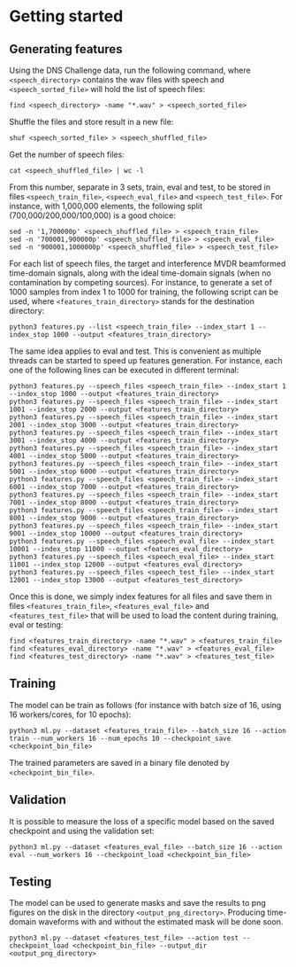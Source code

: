 # Getting started

## Generating features

Using the DNS Challenge data, run the following command, where `<speech_directory>` contains the wav files with speech and `<speech_sorted_file>` will hold the list of speech files:

```
find <speech_directory> -name "*.wav" > <speech_sorted_file>
```

Shuffle the files and store result in a new file:

```
shuf <speech_sorted_file> > <speech_shuffled_file>
```

Get the number of speech files:

```
cat <speech_shuffled_file> | wc -l
```

From this number, separate in 3 sets, train, eval and test, to be stored in files `<speech_train_file>`, `<speech_eval_file>` and `<speech_test_file>`. For instance, with 1,000,000 elements, the following split (700,000/200,000/100,000) is a good choice:

```
sed -n '1,700000p' <speech_shuffled_file> > <speech_train_file>
sed -n '700001,900000p' <speech_shuffled_file> > <speech_eval_file>
sed -n '900001,1000000p' <speech_shuffled_file> > <speech_test_file>
```

For each list of speech files, the target and interference MVDR beamformed time-domain signals, along with the ideal time-domain signals (when no contamination by competing sources). For instance, to generate a set of 1000 samples from index 1 to 1000 for training, the following script can be used, where `<features_train_directory>` stands for the destination directory:

```
python3 features.py --list <speech_train_file> --index_start 1 --index_stop 1000 --output <features_train_directory>
```

The same idea applies to eval and test. This is convenient as multiple threads can be started to speed up features generation. For instance, each one of the following lines can be executed in different terminal:

```
python3 features.py --speech_files <speech_train_file> --index_start 1 --index_stop 1000 --output <features_train_directory>
python3 features.py --speech_files <speech_train_file> --index_start 1001 --index_stop 2000 --output <features_train_directory>
python3 features.py --speech_files <speech_train_file> --index_start 2001 --index_stop 3000 --output <features_train_directory>
python3 features.py --speech_files <speech_train_file> --index_start 3001 --index_stop 4000 --output <features_train_directory>
python3 features.py --speech_files <speech_train_file> --index_start 4001 --index_stop 5000 --output <features_train_directory>
python3 features.py --speech_files <speech_train_file> --index_start 5001 --index_stop 6000 --output <features_train_directory>
python3 features.py --speech_files <speech_train_file> --index_start 6001 --index_stop 7000 --output <features_train_directory>
python3 features.py --speech_files <speech_train_file> --index_start 7001 --index_stop 8000 --output <features_train_directory>
python3 features.py --speech_files <speech_train_file> --index_start 8001 --index_stop 9000 --output <features_train_directory>
python3 features.py --speech_files <speech_train_file> --index_start 9001 --index_stop 10000 --output <features_train_directory>
python3 features.py --speech_files <speech_eval_file> --index_start 10001 --index_stop 11000 --output <features_eval_directory>
python3 features.py --speech_files <speech_eval_file> --index_start 11001 --index_stop 12000 --output <features_eval_directory>
python3 features.py --speech_files <speech_test_file> --index_start 12001 --index_stop 13000 --output <features_test_directory>
```

Once this is done, we simply index features for all files and save them in files `<features_train_file>`, `<features_eval_file>` and `<features_test_file>` that will be used to load the content during training, eval or testing:

```
find <features_train_directory> -name "*.wav" > <features_train_file>
find <features_eval_directory> -name "*.wav" > <features_eval_file>
find <features_test_directory> -name "*.wav" > <features_test_file>
```

## Training

The model can be train as follows (for instance with batch size of 16, using 16 workers/cores, for 10 epochs):

```
python3 ml.py --dataset <features_train_file> --batch_size 16 --action train --num_workers 16 --num_epochs 10 --checkpoint_save <checkpoint_bin_file>
```

The trained parameters are saved in a binary file denoted by `<checkpoint_bin_file>`.

## Validation

It is possible to measure the loss of a specific model based on the saved checkpoint and using the validation set:

```
python3 ml.py --dataset <features_eval_file> --batch_size 16 --action eval --num_workers 16 --checkpoint_load <checkpoint_bin_file>
```

## Testing

The model can be used to generate masks and save the results to png figures on the disk in the directory `<output_png_directory>`. Producing time-domain waveforms with and without the estimated mask will be done soon.

```
python3 ml.py --dataset <features_test_file> --action test --checkpoint_load <checkpoint_bin_file> --output_dir <output_png_directory>
```
